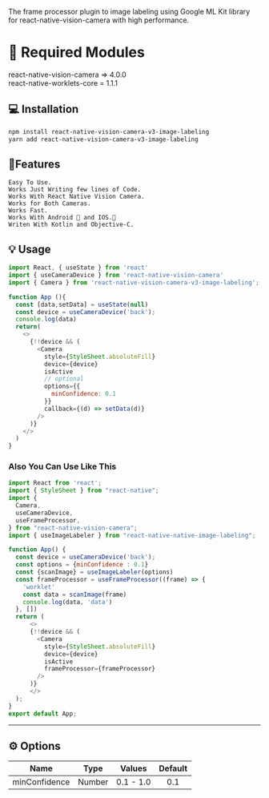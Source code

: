 
The frame processor plugin to image labeling using Google ML Kit library for react-native-vision-camera with high performance.


# 🚨 Required Modules
react-native-vision-camera => 4.0.0 <br/>
react-native-worklets-core = 1.1.1

## 💻 Installation

```sh
npm install react-native-vision-camera-v3-image-labeling
yarn add react-native-vision-camera-v3-image-labeling
```
## 👷Features
    Easy To Use.
    Works Just Writing few lines of Code.
    Works With React Native Vision Camera.
    Works for Both Cameras.
    Works Fast.
    Works With Android 🤖 and IOS.📱
    Writen With Kotlin and Objective-C.

## 💡 Usage

```js
import React, { useState } from 'react'
import { useCameraDevice } from 'react-native-vision-camera'
import { Camera } from 'react-native-vision-camera-v3-image-labeling';

function App (){
  const [data,setData] = useState(null)
  const device = useCameraDevice('back');
  console.log(data)
  return(
    <>
      {!!device && (
        <Camera
          style={StyleSheet.absoluteFill}
          device={device}
          isActive
          // optional
          options={{
            minConfidence: 0.1
          }}
          callback={(d) => setData(d)}
        />
      )}
    </>
  )
}

```
### Also You Can Use Like This

```js
import React from 'react';
import { StyleSheet } from "react-native";
import {
  Camera,
  useCameraDevice,
  useFrameProcessor,
} from "react-native-vision-camera";
import { useImageLabeler } from "react-native-native-image-labeling";

function App() {
  const device = useCameraDevice('back');
  const options = {minConfidence : 0.1}
  const {scanImage} = useImageLabeler(options)
  const frameProcessor = useFrameProcessor((frame) => {
    'worklet'
    const data = scanImage(frame)
	console.log(data, 'data')
  }, [])
  return (
      <>
      {!!device && (
        <Camera
          style={StyleSheet.absoluteFill}
          device={device}
          isActive
          frameProcessor={frameProcessor}
        />
      )}
      </>
  );
}
export default App;
```


---

## ⚙️ Options

| Name |  Type    |  Values   | Default |
| :---:   | :---: |:---------:|  :---: |
| minConfidence | Number   | 0.1 - 1.0 | 0.1 |
















